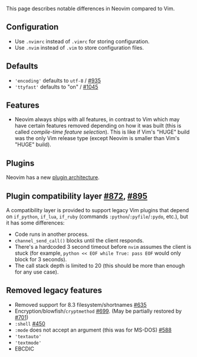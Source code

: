 This page describes notable differences in Neovim compared to Vim.

## Configuration
* Use `.nvimrc` instead of `.vimrc` for storing configuration.
* Use `.nvim` instead of `.vim` to store configuration files.

## Defaults

* `'encoding'` defaults to `utf-8` / [#935](https://github.com/neovim/neovim/pull/935)
* `'ttyfast'` defaults to "on" / [#1045](https://github.com/neovim/neovim/issues/1045)

## Features

* Neovim always ships with all features, in contrast to Vim which may have certain features removed depending on how it was built (this is called *compile-time feature selection*). This is like if Vim's "HUGE" build was the only Vim release type (except Neovim is smaller than Vim's "HUGE" build).

## Plugins

Neovim has a new [plugin architecture](Plugin-UI-architecture).

## Plugin compatibility layer [#872](https://github.com/neovim/neovim/pull/872), [#895](https://github.com/neovim/neovim/pull/895)

A compatibility layer is provided to support legacy Vim plugins that depend on
`if_python`, `if_lua`, `if_ruby` (commands `:python`/`:pyfile`/`:pydo`, etc.), but it has some differences:

- Code runs in another process.
- `channel_send_call()` blocks until the client responds.
- There's a hardcoded 3 second timeout before `nvim` assumes the client is stuck (for example, `python << EOF while True: pass EOF` would only block for 3 seconds).
- The call stack depth is limited to 20 (this should be more than enough for any use case).

## Removed legacy features

* Removed support for 8.3 filesystem/shortnames [#635](https://github.com/neovim/neovim/pull/635)
* Encryption/blowfish/`cryptmethod` [#699](https://github.com/neovim/neovim/pull/699). (May be partially restored by [#701](https://github.com/neovim/neovim/issues/701))
* `:shell` [#450](https://github.com/neovim/neovim/pull/450)
* `:mode` does not accept an argument (this was for MS-DOS) [#588](https://github.com/neovim/neovim/pull/588)
* `'textauto'`
* `'textmode'`
* EBCDIC